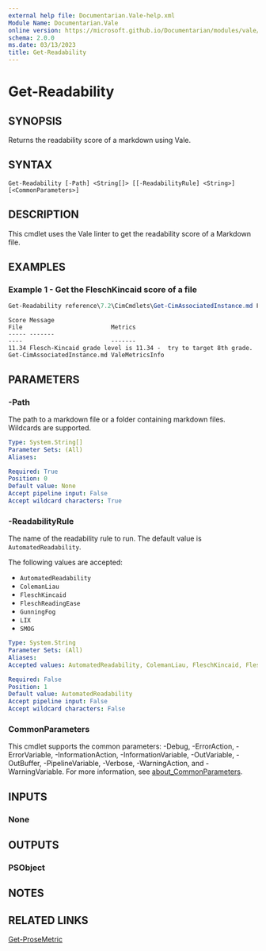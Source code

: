 ```yaml
---
external help file: Documentarian.Vale-help.xml
Module Name: Documentarian.Vale
online version: https://microsoft.github.io/Documentarian/modules/vale/reference/cmdlets/get-readability
schema: 2.0.0
ms.date: 03/13/2023
title: Get-Readability
---
```


# Get-Readability

## SYNOPSIS
Returns the readability score of a markdown using Vale.

## SYNTAX

```
Get-Readability [-Path] <String[]> [[-ReadabilityRule] <String>] [<CommonParameters>]
```

## DESCRIPTION

This cmdlet uses the Vale linter to get the readability score of a Markdown file.

## EXAMPLES

### Example 1 - Get the FleschKincaid score of a file

```powershell
Get-Readability reference\7.2\CimCmdlets\Get-CimAssociatedInstance.md FleschKincaid
```

```Output
Score Message                                                         File                         Metrics
----- -------                                                         ----                         -------
11.34 Flesch-Kincaid grade level is 11.34 -  try to target 8th grade. Get-CimAssociatedInstance.md ValeMetricsInfo
```

## PARAMETERS

### -Path

The path to a markdown file or a folder containing markdown files. Wildcards are supported.

```yaml
Type: System.String[]
Parameter Sets: (All)
Aliases:

Required: True
Position: 0
Default value: None
Accept pipeline input: False
Accept wildcard characters: True
```

### -ReadabilityRule

The name of the readability rule to run. The default value is `AutomatedReadability`.

The following values are accepted:

- `AutomatedReadability`
- `ColemanLiau`
- `FleschKincaid`
- `FleschReadingEase`
- `GunningFog`
- `LIX`
- `SMOG`

```yaml
Type: System.String
Parameter Sets: (All)
Aliases:
Accepted values: AutomatedReadability, ColemanLiau, FleschKincaid, FleschReadingEase, GunningFog, LIX, SMOG

Required: False
Position: 1
Default value: AutomatedReadability
Accept pipeline input: False
Accept wildcard characters: False
```

### CommonParameters

This cmdlet supports the common parameters: -Debug, -ErrorAction, -ErrorVariable,
-InformationAction, -InformationVariable, -OutVariable, -OutBuffer, -PipelineVariable, -Verbose,
-WarningAction, and -WarningVariable. For more information, see
[about_CommonParameters](http://go.microsoft.com/fwlink/?LinkID=113216).

## INPUTS

### None

## OUTPUTS

### PSObject

## NOTES

## RELATED LINKS

[Get-ProseMetric](Get-ProseMetric.md)

